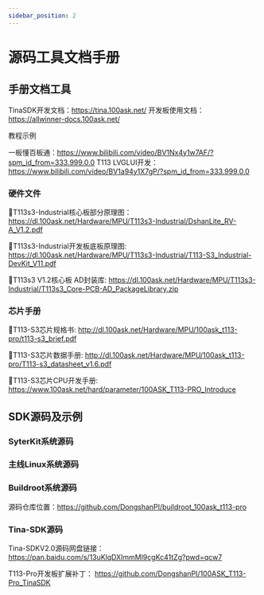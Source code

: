 ```yaml
---
sidebar_position: 2
---
```


# 源码工具文档手册

## 手册文档工具
TinaSDK开发文档：https://tina.100ask.net/
开发板使用文档：https://allwinner-docs.100ask.net/

教程示例

一板懂百板通：https://www.bilibili.com/video/BV1Nx4y1w7AF/?spm_id_from=333.999.0.0
T113 LVGLUI开发：https://www.bilibili.com/video/BV1a94y1X7gP/?spm_id_from=333.999.0.0

### 硬件文件
📙T113s3-Industrial核心板部分原理图：https://dl.100ask.net/Hardware/MPU/T113s3-Industrial/DshanLite_RV-A_V1.2.pdf

📙T113s3-Industrial开发板底板原理图: https://dl.100ask.net/Hardware/MPU/T113s3-Industrial/T113-S3_Industrial-DevKit_V11.pdf

📙T113s3 V1.2核心板 AD封装库: https://dl.100ask.net/Hardware/MPU/T113s3-Industrial/T113s3_Core-PCB-AD_PackageLibrary.zip


### 芯片手册
📙T113-S3芯片规格书: http://dl.100ask.net/Hardware/MPU/100ask_t113-pro/t113-s3_brief.pdf

📙T113-S3芯片数据手册: http://dl.100ask.net/Hardware/MPU/100ask_t113-pro/T113-s3_datasheet_v1.6.pdf

📙T113-S3芯片CPU开发手册: https://www.100ask.net/hard/parameter/100ASK_T113-PRO_Introduce


## SDK源码及示例

### SyterKit系统源码

### 主线Linux系统源码

### Buildroot系统源码

源码仓库位置：https://github.com/DongshanPI/buildroot_100ask_t113-pro


### Tina-SDK源码

Tina-SDKV2.0源码网盘链接：https://pan.baidu.com/s/13uKlqDXImmMl9cgKc41tZg?pwd=qcw7

T113-Pro开发板扩展补丁： https://github.com/DongshanPI/100ASK_T113-Pro_TinaSDK